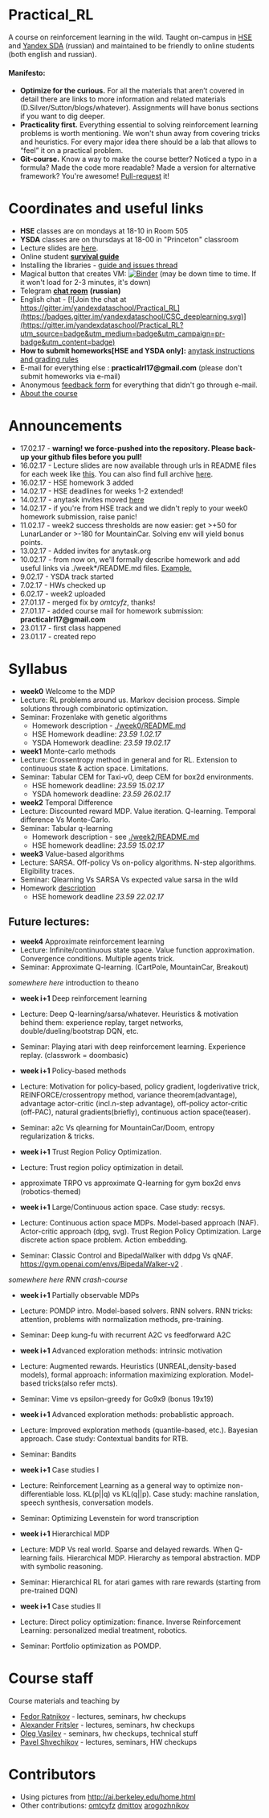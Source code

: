# Practical_RL
A course on reinforcement learning in the wild. 
Taught on-campus in [HSE](https://cs.hse.ru) and [Yandex SDA](https://yandexdataschool.com) (russian) and maintained to be friendly to online students (both english and russian).

#### Manifesto:
* __Optimize for the curious.__ For all the materials that aren’t covered in detail there are links to more information and related materials (D.Silver/Sutton/blogs/whatever). Assignments will have bonus sections if you want to dig deeper.
* __Practicality first.__ Everything essential to solving reinforcement learning problems is worth mentioning. We won't shun away from covering tricks and heuristics. For every major idea there should be a lab that allows to “feel” it on a practical problem.
* __Git-course.__ Know a way to make the course better? Noticed a typo in a formula? Made the code more readable? Made a version for alternative framework? You're awesome! [Pull-request](https://help.github.com/articles/about-pull-requests/) it!

# Coordinates and useful links
* __HSE__ classes are on mondays at 18-10 in Room 505
* __YSDA__ classes are on thursdays at 18-00 in "Princeton" classroom
* Lecture slides are [here](https://yadi.sk/d/loPpY45J3EAYfU).
* Online student __[survival guide](https://github.com/yandexdataschool/Practical_RL/wiki/Online-student's-survival-guide)__
* Installing the libraries - [guide and issues thread](https://github.com/yandexdataschool/Practical_RL/issues/1)
* Magical button that creates VM: [![Binder](http://mybinder.org/badge.svg)](http://mybinder.org:/repo/yandexdataschool/practical_rl) (may be down time to time. If it won't load for 2-3 minutes, it's down)
* Telegram __[chat room](https://telegram.me/practicalrl)__ __(russian)__
* English chat - [![Join the chat at https://gitter.im/yandexdataschool/Practical_RL](https://badges.gitter.im/yandexdataschool/CSC_deeplearning.svg)](https://gitter.im/yandexdataschool/Practical_RL?utm_source=badge&utm_medium=badge&utm_campaign=pr-badge&utm_content=badge)
* __How to submit homeworks[HSE and YSDA only]:__ [anytask instructions and grading rules](https://github.com/yandexdataschool/Practical_RL/wiki/Homeworks-and-grading-(HSE-and-YSDA))
* E-mail for everything else : __practicalrl17@gmail.com__ (please don't submit homeworks via e-mail)
* Anonymous [feedback form](https://docs.google.com/forms/d/e/1FAIpQLSdurWw97Sm9xCyYwC8g3iB5EibITnoPJW2IkOVQYE_kcXPh6Q/viewform) for everything that didn't go through e-mail.
* [About the course](https://github.com/yandexdataschool/Practical_RL/wiki/Practical-RL)


# Announcements
* 17.02.17 - __warning! we force-pushed into the repository. Please back-up your github files before you pull!__
* 16.02.17 - Lecture slides are now available through urls in README files for each week like [this](https://github.com/yandexdataschool/Practical_RL/tree/master/week1#materialshttps://github.com/yandexdataschool/Practical_RL/tree/master/week1#materials). You can also find full archive [here](https://yadi.sk/d/loPpY45J3EAYfU).
* 16.02.17 - HSE homework 3 added
* 14.02.17 - HSE deadlines for weeks 1-2 extended!
* 14.02.17 - anytask invites moved [here](https://github.com/yandexdataschool/Practical_RL/wiki/Homeworks-and-grading-(HSE-and-YSDA))
* 14.02.17 - if you're from HSE track and we didn't reply to your week0 homework submission, raise panic!
* 11.02.17 - week2 success thresholds are now easier: get >+50 for LunarLander or >-180 for MountainCar. Solving env will yield bonus points.
* 13.02.17 - Added invites for anytask.org
* 10.02.17 - from now on, we'll formally describe homework and add useful links via ./week*/README.md files. [Example.](https://github.com/yandexdataschool/Practical_RL/blob/master/week0/README.md)
* 9.02.17 - YSDA track started
* 7.02.17 - HWs checked up
* 6.02.17 - week2 uploaded
* 27.01.17 - merged fix by _omtcyfz_, thanks!
* 27.01.17 - added course mail for homework submission: __practicalrl17@gmail.com__
* 23.01.17 - first class happened
* 23.01.17 - created repo


# Syllabus
* __week0__ Welcome to the MDP
 * Lecture: RL problems around us. Markov decision process. Simple solutions through combinatoric optimization.
 * Seminar: Frozenlake with genetic algorithms
    * Homework description - [./week0/README.md](https://github.com/yandexdataschool/Practical_RL/blob/master/week0/README.md)
    * HSE Homework deadline: _23.59 1.02.17_
    * YSDA Homework deadline: _23.59 19.02.17_
* __week1__ Monte-carlo methods
 * Lecture: Crossentropy method in general and for RL. Extension to continuous state & action space. Limitations.
 * Seminar: Tabular CEM for Taxi-v0, deep CEM for box2d environments.
    * HSE homework deadline: _23.59 15.02.17_
    * YSDA homework deadline: _23.59 26.02.17_
* __week2__ Temporal Difference
 * Lecture: Discounted reward MDP. Value iteration. Q-learning. Temporal difference Vs Monte-Carlo.
 * Seminar: Tabular q-learning 
    * Homework description - see [./week2/README.md](https://github.com/yandexdataschool/Practical_RL/blob/master/week2/README.md)
    * HSE homework deadline: _23.59 15.02.17_
* __week3__ Value-based algorithms
 * Lecture: SARSA. Off-policy Vs on-policy algorithms. N-step algorithms. Eligibility traces.
 * Seminar: Qlearning Vs SARSA Vs expected value sarsa in the wild
  * Homework [description](https://github.com/yandexdataschool/Practical_RL/blob/master/week3/README.md)
    * HSE homework deadline _23.59 22.02.17_
  

## Future lectures:
* __week4__ Approximate reinforcement learning
 * Lecture: Infinite/continuous state space. Value function approximation. Convergence conditions. Multiple agents trick.
 * Seminar:  Approximate Q-learning. (CartPole, MountainCar, Breakout)

*somewhere here* introduction to theano

* __week i+1__ Deep reinforcement learning 
 * Lecture: Deep Q-learning/sarsa/whatever. Heuristics & motivation behind them: experience replay, target networks, double/dueling/bootstrap DQN, etc.
 * Seminar: Playing atari with deep reinforcement learning. Experience replay. (classwork = doombasic)
 
* __week i+1__ Policy-based methods
 * Lecture: Motivation for policy-based, policy gradient, logderivative trick, REINFORCE/crossentropy method, variance theorem(advantage), advantage actor-critic (incl.n-step advantage), off-policy actor-critic (off-PAC), natural gradients(briefly), continuous action space(teaser). 
 * Seminar: a2c Vs qlearning for MountainCar/Doom, entropy regularization & tricks.
 
* __week i+1__ Trust Region Policy Optimization.
 * Lecture: Trust region policy optimization in detail.
 * approximate TRPO vs approximate Q-learning for gym box2d envs (robotics-themed)

* __week i+1__ Large/Continuous action space. Case study: recsys.
 * Lecture: Continuous action space MDPs. Model-based approach (NAF). Actor-critic approach (dpg, svg). Trust Region Policy Optimization. Large discrete action space problem. Action embedding.
 * Seminar: Classic Control and BipedalWalker with ddpg Vs qNAF. https://gym.openai.com/envs/BipedalWalker-v2 .

*somewhere here RNN crash-course*

* __week i+1__ Partially observable MDPs
 * Lecture: POMDP intro. Model-based solvers. RNN solvers. RNN tricks: attention, problems with normalization methods, pre-training.
 * Seminar: Deep kung-fu with recurrent A2C vs feedforward A2C

* __week i+1__ Advanced exploration methods: intrinsic motivation 
 * Lecture: Augmented rewards. Heuristics (UNREAL,density-based models), formal approach: information maximizing exploration. Model-based tricks(also refer mcts).
 * Seminar: Vime vs epsilon-greedy for Go9x9 (bonus 19x19)

* __week i+1__ Advanced exploration methods: probablistic approach.
 * Lecture: Improved exploration methods (quantile-based, etc.). Bayesian approach. Case study: Contextual bandits for RTB. 
 * Seminar: Bandits
 
* __week i+1__ Case studies I
 * Lecture: Reinforcement Learning as a general way to optimize non-differentiable loss. KL(p||q) vs KL(q||p). Case study: machine ranslation, speech synthesis, conversation models.
 * Seminar: Optimizing Levenstein for word transcription

* __week i+1__ Hierarchical MDP
 * Lecture: MDP Vs real world. Sparse and delayed rewards. When Q-learning fails. Hierarchical MDP. Hierarchy as temporal abstraction. MDP with symbolic reasoning.
 * Seminar: Hierarchical RL for atari games with rare rewards (starting from pre-trained DQN)
 
* __week i+1__ Case studies II
 * Lecture: Direct policy optimization: finance.  Inverse Reinforcement Learning: personalized medial treatment, robotics.
 * Seminar: Portfolio optimization as POMDP.
 
 
# Course staff
Course materials and teaching by
- [Fedor Ratnikov](https://github.com/justheuristic/) - lectures, seminars, hw checkups
- [Alexander Fritsler](https://github.com/Fritz449) - lectures, seminars, hw checkups
- [Oleg Vasilev](https://github.com/Omrigan) - seminars, hw checkups, technical stuff
- [Pavel Shvechikov](https://github.com/bestxolodec) - lectures, seminars, HW checkups

# Contributors
* Using pictures from http://ai.berkeley.edu/home.html
* Other contributions: [omtcyfz](https://github.com/omtcyfz) [dmittov](https://github.com/dmittov) [arogozhnikov](https://github.com/arogozhnikov)
 


